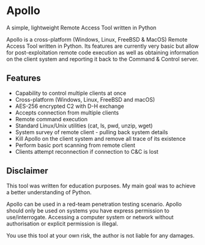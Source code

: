 # Apollo
A simple, lightweight Remote Access Tool written in Python

Apollo is a cross-platform (Windows, Linux, FreeBSD & MacOS) Remote Access Tool written in Python. Its features are currently very basic but allow for post-exploitation remote code execution as well as obtaining information on the client system and reporting it back to the Command & Control server.

## Features
 * Capability to control multiple clients at once
 * Cross-platform (Windows, Linux, FreeBSD and macOS)
 * AES-256 encrypted C2 with D-H exchange
 * Accepts connection from multiple clients
 * Remote command execution
 * Standard Linux/Unix utilities (cat, ls, pwd, unzip, wget)
 * System survey of remote client - pulling back system details
 * Kill Apollo on the client system and remove all trace of its existence
 * Perform basic port scanning from remote client
 * Clients attempt reconnection if connection to C&C is lost

## Disclaimer
This tool was written for education purposes. My main goal was to achieve a better understanding of Python. 

Apollo can be used in a red-team penetration testing scenario. Apollo should only be used on systems you have express permission to use/interrogate. Accessing a computer system or network without authorisation or explicit permission is illegal. 

You use this tool at your own risk, the author is not liable for any damages.
